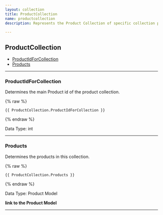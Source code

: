 ```yaml
---
layout: collection
title: ProductCollection
name: productcollection
description: Represents the Product Collection of specific collection product id.
 
---
```


## ProductCollection

* [ProductIdForCollection](#productidforcollection)
* [Products](#products)

---

<a name="productidforcollection"></a>
### ProductIdForCollection
Determines the main Product id of the product collection.

{% raw %}
```liquid
{{ ProductCollection.ProductIdForCollection }}

```
{% endraw %}

Data Type: int

---

<a name="products"></a>
### Products
Determines the products in this collection.

{% raw %}
```liquid
{{ ProductCollection.Products }}

```
{% endraw %}

Data Type: Product Model

__link to the Product Model__

---